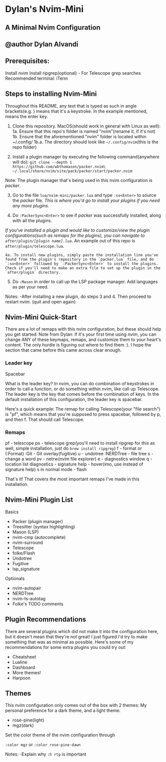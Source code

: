# Dylan's Nvim-Mini
## A Minimal Nvim Configuration
## @author Dylan Alvandi


## Prerequisites:
Install nvim
Install ripgrep(optional) - For Telescope grep searches
Recommended terminal: iTerm 

## Steps to installing Nvim-Mini

Throughout this README, any text that is typed as such in angle brackets(e.g. <Enter>) means that it's a keystroke. In the example mentioned, <Enter> means the enter key.

1. Clone this repository.
    MacOS(should work in general with Linux as well):
    1a. Ensure that this repo's folder is named "nvim"(rename it, if it's not)
    1b. Ensure that the aforementioned "nvim" folder is located within ~/.config/
        1b.a. The directory should look like `~/.config/nvim`(this is the repo folder)

2. Install a plugin manager by executing the following command(anywhere will do):
`git clone --depth 1 https://github.com/wbthomason/packer.nvim\
 ~/.local/share/nvim/site/pack/packer/start/packer.nvim`

Note: The plugin manager that's being used in this nvim configuration is _packer_.

3. Go to the file `lua/nvim-mini/packer.lua` and type `:so<Enter>` to source the _packer_ file.
*This is where you'd go to install your plugins if you need any more plugins.*

4. Do `:PackerSync<Enter>` to see if _packer_ was successfully installed, along with all the plugins.

*If you've installed a plugin and would like to customize/view the plugin configurations(such as remaps for the plugins), you can navigate to `after/plugin/[plugin name].lua`*. An example out of this repo is `after/plugin/telescope.lua`.

    4a. To install new plugins, simply paste the installation line you've found from the plugin's repository in the `packer.lua` file, and do `:so<Enter>` followed by `:PackerSync<Enter>` to install the plugins. Check if you'll need to make an extra file to set up the plugin in the `after/plugin` directory.

5. Do `:Mason` in order to call up the LSP package manager. Add languages as per your need. 

Notes:
-After installing a new plugin, do steps 3 and 4. Then proceed to restart nvim. (quit and open again)

## Nvim-Mini Quick-Start

There are a lot of remaps with this nvim configuration, but these should help you get started:
Note from Dylan: If it's your first time using nvim, you can change ANY of these keymaps, remaps, and customize them to your heart's content. The only hurdle is figuring out where to find them :). I hope the section that came before this came across clear enough. 

### Leader key 
Spacebar

What is the leader key? In nvim, you can do combination of keystrokes in order to call a function, or do something within nvim, like call up Telescope. The leader key is the key that comes before the combination of keys. In the default installation of this configuration, the leader key is spacebar. 

Here's a quick example: The remap for calling Telescope(your "file search") is "<leader>pf", which means that you're supposed to press spacebar, followed by p, and then f. That should call Telescope.

### Remaps

<leader>pf - telescope
<leader>ps - telescope grep(you'll need to install ripgrep for this as well, simple installation, just do `brew install ripgrep`)
<leader>f - format or (:Format)
:Git - Git overlay(fugitive)
<leader>u - undotree
:NERDTree - file tree
<leader>s - change a word 
<leader>pv - netrw(nvim file explorer)
<leader>e - diagnostics window
<leader>q - location list diagnostics
<C-h> - signature help
<C-k> - hover(imo, use instead of signature help)
s in normal mode - flash 

That's it! That covers the most important remaps I've made in this installation. 

## Nvim-Mini Plugin List

Basics
- Packer (plugin manager)
- Treesitter (syntax highlighting)
- Mason (LSP)
- nvim-cmp (autocomplete)
- nvim-surround
- Telescope
- folke/Flash
- Undotree
- Fugitive
- lsp_signature

Optionals
- nvim-autopair
- NERDTree
- nvim-ts-autotag
- Folke's TODO comments

## Plugin Recommendations

There are several plugins which did not make it into the configuration here, but it doesn't mean that they're not great! I just figured I'd try to make something that was as minimal as possible. Here's some of my recommendations for some extra plugins you could try out:

- Cheatsheet
- Lualine
- Dashboard
- More themes!
- Harpoon

## Themes

This nvim configuration only comes out of the box with 2 themes: My personal preference for a dark theme, and a light theme. 

- rose-pine(light)
- mgz(dark)

Set the color theme of the nvim configuration through 

`:color mgz` or `:color rose-pine-dawn`

<!--TODO-->
Notes: 
-Explain why `:h rtp` is important
